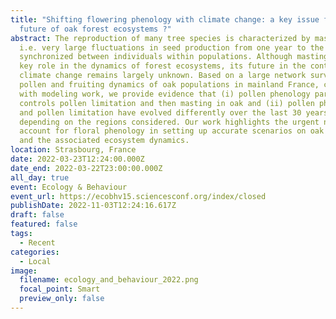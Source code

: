 ```yaml
---
title: "Shifting flowering phenology with climate change: a key issue for the
  future of oak forest ecosystems ?"
abstract: The reproduction of many tree species is characterized by masting,
  i.e. very large fluctuations in seed production from one year to the next,
  synchronized between individuals within populations. Although masting plays a
  key role in the dynamics of forest ecosystems, its future in the context of
  climate change remains largely unknown. Based on a large network survey of
  pollen and fruiting dynamics of oak populations in mainland France, combined
  with modeling work, we provide evidence that (i) pollen phenology partly
  controls pollen limitation and then masting in oak and (ii) pollen phenology
  and pollen limitation have evolved differently over the last 30 years
  depending on the regions considered. Our work highlights the urgent need to
  account for floral phenology in setting up accurate scenarios on oak masting
  and the associated ecosystem dynamics.
location: Strasbourg, France
date: 2022-03-23T12:24:00.000Z
date_end: 2022-03-22T23:00:00.000Z
all_day: true
event: Ecology & Behaviour
event_url: https://ecobhv15.sciencesconf.org/index/closed
publishDate: 2022-11-03T12:24:16.617Z
draft: false
featured: false
tags:
  - Recent
categories:
  - Local
image:
  filename: ecology_and_behaviour_2022.png
  focal_point: Smart
  preview_only: false
---
```


